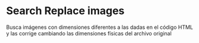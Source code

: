 # Search Replace images

Busca imágenes con dimensiones diferentes a las dadas en el código HTML y las corrige
cambiando las dimensiones físicas del archivo original
